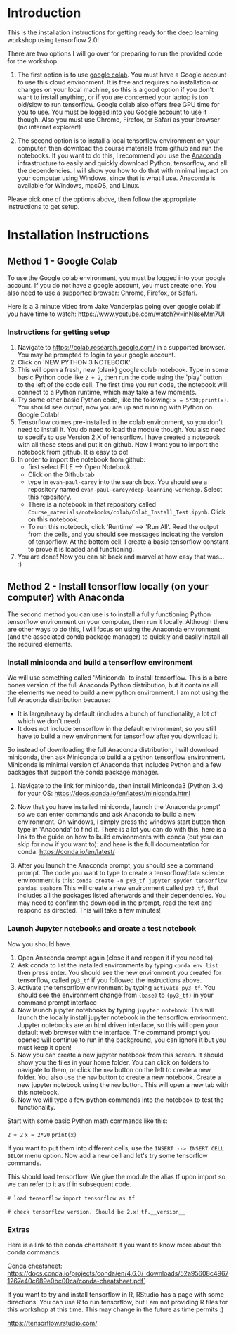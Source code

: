 # Introduction  
This is the installation instructions for getting ready for the deep learning workshop using tensorflow 2.0! 
  
There are two options I will go over for preparing to run the provided code for the workshop. 

1. The first option is to use [google colab](https://colab.research.google.com). You must have a Google account to use this cloud environment. It is free and requires no installation or changes on your local machine, so this is a good option if you don't want to install anything, or if you are concerned your laptop is too old/slow to run tensorflow. Google colab also offers free GPU time for you to use. You must be logged into you Google account to use it though. Also you must use Chrome, Firefox, or Safari as your browser (no internet explorer!) 

2. The second option is to install a local tensorflow environment on your computer, then download the course materials from github and run the notebooks. If you want to do this, I recommend you use the [Anaconda](https://www.anaconda.com/) infrastructure to easily and quickly download Python, tensorflow, and all the dependencies. I will show you how to do that with minimal impact on your computer using Windows, since that is what I use. Anaconda is available for Windows, macOS, and Linux. 

Please pick one of the options above, then follow the appropriate instructions to get setup. 

# Installation Instructions

## Method 1 - Google Colab

To use the Google colab environment, you must be logged into your google account. If you do not have a google account, you must create one. You also need to use a supported browser: Chrome, Firefox, or Safari. 

Here is a 3 minute video from Jake Vanderplas going over google colab if you have time to watch: https://www.youtube.com/watch?v=inN8seMm7UI

### Instructions for getting setup  

1. Navigate to https://colab.research.google.com/ in a supported browser. You may be prompted to login to your google account. 
2. Click on 'NEW PYTHON 3 NOTEBOOK'. 
3. This will open a fresh, new (blank) google colab notebook. Type in some basic Python code like `2 + 2`, then run the code using the 'play' button to the left of the code cell. The first time you run code, the notebook will connect to a Python runtime, which may take a few moments. 
4. Try some other basic Python code, like the following: `x = 5*30;print(x)`. You should see output, now you are up and running with Python on Google Colab! 
5. Tensorflow comes pre-installed in the colab environment, so you don't need to install it. You do need to load the module though. You also need to specify to use Version 2.X of tensorflow. I have created a notebook with all these steps and put it on github. Now I want you to import the notebook from github. It is easy to do!
6. In order to import the notebook from github:
    + first select FILE --> Open Notebook...
    + Click on the Github tab
    + type in `evan-paul-carey` into the search box. You should see a repository named `evan-paul-carey/deep-learning-workshop`. Select this repository.
    + There is a notebook in that repository called `Course_materials/notebooks/colab/Colab_Install_Test.ipynb`. Click on this notebook. 
    + To run this notebook, click 'Runtime' --> 'Run All'. Read the output from the cells, and you should see messages indicating the version of tensorflow. At the bottom cell, I create a basic tensorflow constant to prove it is loaded and functioning. 
7. You are done! Now you can sit back and marvel at how easy that was... :) 

    

## Method 2 - Install tensorflow locally (on your computer) with Anaconda

The second method you can use is to install a fully functioning Python tensorflow environment on your computer, then run it locally. Although there are other ways to do this, I will focus on using the Anaconda environment (and the associated conda package manager) to quickly and easily install all the required elements.  

### Install miniconda and build a tensorflow environment

We will use something called 'Miniconda' to install tensorflow. This is a bare bones version of the full Anaconda Python distribution, but it contains all the elements we need to build a new python environment. I am not using the full Anaconda distribution because:

*  It is large/heavy by default (includes a bunch of functionality, a lot of which we don't need)
*  It does not include tensorflow in the default environment, so you still have to build a new environment for tensorflow after you download it. 

So instead of downloading the full Anaconda distribution, I will download miniconda, then ask Miniconda to build a a python tensorflow environment. Miniconda is minimal version of Anaconda that includes Python and a few packages that support the conda package manager. 

1. Navigate to the link for miniconda, then install Miniconda3 (Python 3.x) for your OS: https://docs.conda.io/en/latest/miniconda.html 

2. Now that you have installed miniconda, launch the 'Anaconda prompt' so we can enter commands and ask Anaconda to build a new environment. On windows, I simply press the windows start button then type in 'Anaconda' to find it.  There is a lot you can do with this, here is a link to the guide on how to build environments with conda (but you can skip for now if you want to): and here is the full documentation for conda: https://conda.io/en/latest/

3. After you launch the Anaconda prompt, you should see a command prompt. The code you want to type to create a tensorflow/data science environment is this: `conda create -n py3_tf jupyter spyder tensorflow pandas seaborn`
This will create a new environment called `py3_tf`, that includes all the packages listed afterwards and their dependencies. You may need to confirm the download in the prompt, read the text and respond as directed. This will take a few minutes!

### Launch Jupyter notebooks and create a test notebook

Now you should have

1. Open Anaconda prompt again (close it and reopen it if you need to)
2. Ask conda to list the installed environments by typing `conda env list` then press enter. You should see the new environment you created for tensorflow, called `py3_tf` if you followed the instructions above. 
3. Activate the tensorflow environment by typing `activate py3_tf`. You should see the environment change from `(base)` to `(py3_tf)` in your command prompt interface
4. Now launch jupyter notebooks by typing `jupyter notebook`. This will launch the locally install jupyter notebook in the tensorflow environment. Jupyter notebooks are an html driven interface, so this will open your default web browser with the interface. The command prompt you opened will continue to run in the background, you can ignore it but you must keep it open!
5. Now you can create a new jupyter notebook from this screen. It should show you the files in your home folder. You can click on folders to navigate to them, or click the `new` button on the left to create a new folder. You also use the `new` button to create a new notebook. Create a new jupyter notebook using the `new` button. This will open a new tab with this notebook. 
6. Now we will type a few python commands into the notebook to test the functionality. 

Start with some basic Python math commands like this:

`2 + 2`
`x = 2*20`
`print(x)`

If you want to put them into different cells, use the `INSERT --> INSERT CELL BELOW` menu option. 
Now add a new cell and let's try some tensorflow commands. 

This should load tensorflow. We give the module the alias tf upon import so we can refer to it as tf in subsequent code.

`# load tensorflow`
`import tensorflow as tf`
  
`# check tensorflow version. Should be 2.x!`
`tf.__version__`

### Extras

Here is a link to the conda cheatsheet if you want to know more about the conda commands:
  
Conda cheatsheet:
https://docs.conda.io/projects/conda/en/4.6.0/_downloads/52a95608c49671267e40c689e0bc00ca/conda-cheatsheet.pdf`



If you want to try and install tensorflow in R, RStudio has a page with some directions. You can use R to run tensorflow, but I am not providing R files for this workshop at this time. This may change in the future as time permits :)  
  
https://tensorflow.rstudio.com/


